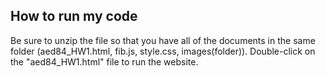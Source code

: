 ## How to run my code
Be sure to unzip the file so that you have all of the documents in the same folder (aed84_HW1.html, fib.js, style.css, images(folder)).  Double-click on the "aed84_HW1.html" file to run the website.
